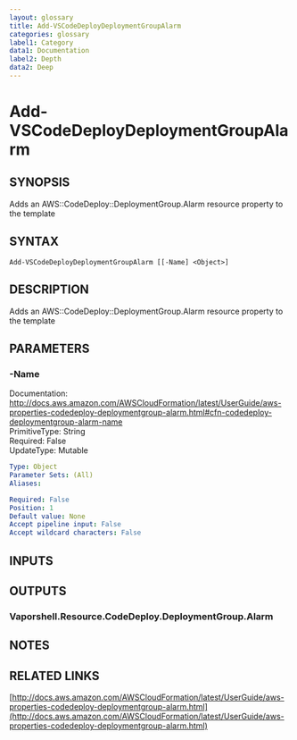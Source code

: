 ```yaml
---
layout: glossary
title: Add-VSCodeDeployDeploymentGroupAlarm
categories: glossary
label1: Category
data1: Documentation
label2: Depth
data2: Deep
---
```


# Add-VSCodeDeployDeploymentGroupAlarm

## SYNOPSIS
Adds an AWS::CodeDeploy::DeploymentGroup.Alarm resource property to the template

## SYNTAX

```
Add-VSCodeDeployDeploymentGroupAlarm [[-Name] <Object>]
```

## DESCRIPTION
Adds an AWS::CodeDeploy::DeploymentGroup.Alarm resource property to the template

## PARAMETERS

### -Name
Documentation: http://docs.aws.amazon.com/AWSCloudFormation/latest/UserGuide/aws-properties-codedeploy-deploymentgroup-alarm.html#cfn-codedeploy-deploymentgroup-alarm-name    
PrimitiveType: String    
Required: False    
UpdateType: Mutable

```yaml
Type: Object
Parameter Sets: (All)
Aliases: 

Required: False
Position: 1
Default value: None
Accept pipeline input: False
Accept wildcard characters: False
```

## INPUTS

## OUTPUTS

### Vaporshell.Resource.CodeDeploy.DeploymentGroup.Alarm

## NOTES

## RELATED LINKS

[http://docs.aws.amazon.com/AWSCloudFormation/latest/UserGuide/aws-properties-codedeploy-deploymentgroup-alarm.html](http://docs.aws.amazon.com/AWSCloudFormation/latest/UserGuide/aws-properties-codedeploy-deploymentgroup-alarm.html)

